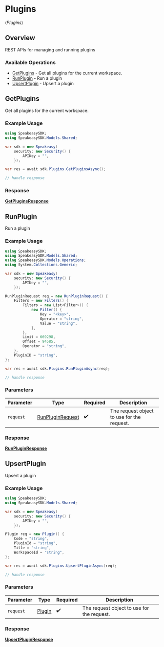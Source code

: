 # Plugins
(*Plugins*)

## Overview

REST APIs for managing and running plugins

### Available Operations

* [GetPlugins](#getplugins) - Get all plugins for the current workspace.
* [RunPlugin](#runplugin) - Run a plugin
* [UpsertPlugin](#upsertplugin) - Upsert a plugin

## GetPlugins

Get all plugins for the current workspace.

### Example Usage

```csharp
using SpeakeasySDK;
using SpeakeasySDK.Models.Shared;

var sdk = new Speakeasy(
    security: new Security() {
        APIKey = "",
    });

var res = await sdk.Plugins.GetPluginsAsync();

// handle response
```


### Response

**[GetPluginsResponse](../../Models/Operations/GetPluginsResponse.md)**


## RunPlugin

Run a plugin

### Example Usage

```csharp
using SpeakeasySDK;
using SpeakeasySDK.Models.Shared;
using SpeakeasySDK.Models.Operations;
using System.Collections.Generic;

var sdk = new Speakeasy(
    security: new Security() {
        APIKey = "",
    });

RunPluginRequest req = new RunPluginRequest() {
    Filters = new Filters() {
        Filters = new List<Filter>() {
            new Filter() {
                Key = "<key>",
                Operator = "string",
                Value = "string",
            },
        },
        Limit = 669298,
        Offset = 94585,
        Operator = "string",
    },
    PluginID = "string",
};

var res = await sdk.Plugins.RunPluginAsync(req);

// handle response
```

### Parameters

| Parameter                                                       | Type                                                            | Required                                                        | Description                                                     |
| --------------------------------------------------------------- | --------------------------------------------------------------- | --------------------------------------------------------------- | --------------------------------------------------------------- |
| `request`                                                       | [RunPluginRequest](../../Models/Operations/RunPluginRequest.md) | :heavy_check_mark:                                              | The request object to use for the request.                      |


### Response

**[RunPluginResponse](../../Models/Operations/RunPluginResponse.md)**


## UpsertPlugin

Upsert a plugin

### Example Usage

```csharp
using SpeakeasySDK;
using SpeakeasySDK.Models.Shared;

var sdk = new Speakeasy(
    security: new Security() {
        APIKey = "",
    });

Plugin req = new Plugin() {
    Code = "string",
    PluginId = "string",
    Title = "string",
    WorkspaceId = "string",
};

var res = await sdk.Plugins.UpsertPluginAsync(req);

// handle response
```

### Parameters

| Parameter                                  | Type                                       | Required                                   | Description                                |
| ------------------------------------------ | ------------------------------------------ | ------------------------------------------ | ------------------------------------------ |
| `request`                                  | [Plugin](../../Models/Shared/Plugin.md)    | :heavy_check_mark:                         | The request object to use for the request. |


### Response

**[UpsertPluginResponse](../../Models/Operations/UpsertPluginResponse.md)**

